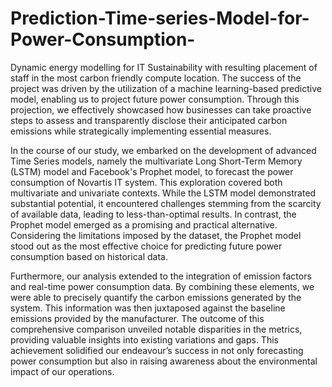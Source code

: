 # Prediction-Time-series-Model-for-Power-Consumption-
Dynamic energy modelling for IT  Sustainability with resulting placement of staff  in the most carbon friendly compute location.
The success of the project was driven by the utilization of a machine learning-based predictive model, enabling us to project future power consumption. Through this projection, we effectively showcased how businesses can take proactive steps to assess and transparently disclose their anticipated carbon emissions while strategically implementing essential measures. 
  
In the course of our study, we embarked on the development of advanced Time Series models, namely the multivariate Long Short-Term Memory (LSTM) model and Facebook's Prophet 
model, to forecast the power consumption of Novartis IT system. This exploration covered both multivariate and univariate contexts. While the LSTM model demonstrated substantial potential, it encountered challenges stemming from the scarcity of available data, leading to less-than-optimal results. In contrast, the Prophet model emerged as a promising and practical alternative. Considering the limitations imposed by the dataset, the Prophet model stood out as the most effective choice for predicting future power consumption based on historical data. 
  
Furthermore, our analysis extended to the integration of emission factors and real-time power consumption data. By combining these elements, we were able to precisely quantify the carbon emissions generated by the system. This information was then juxtaposed against the baseline emissions provided by the manufacturer. The outcome of this comprehensive comparison unveiled notable disparities in the metrics, providing valuable insights into existing variations and gaps. This achievement solidified our endeavour’s success in not only forecasting power consumption but also in raising awareness about the environmental impact of our operations.
